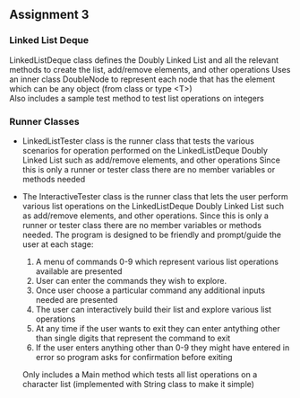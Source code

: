 ## Assignment 3

### Linked List Deque
LinkedListDeque class defines the Doubly Linked List and all the relevant methods to create the list, add/remove elements, and other operations
Uses an inner class DoubleNode to represent each node that has the element which can be any object (from class or type \<T\>)                  
Also includes a sample test method to test list operations on integers 

### Runner Classes
* LinkedListTester class is the runner class that tests the various scenarios for operation performed on the LinkedListDeque Doubly Linked List such as add/remove elements, and other operations Since this is only a runner or tester class there are no member variables or methods needed                                                                                                                                        

* The InteractiveTester class is the runner class that lets the user perform various list operations on the LinkedListDeque Doubly Linked List such as add/remove elements, and other operations. Since this is only a runner or tester class there are no member variables or methods needed. The program is designed to be friendly and prompt/guide the user at each stage:
   1. A menu of commands 0-9 which represent various list operations available are presented
   2. User can enter the commands they wish to explore.
   3. Once user choose a particular command any additional inputs needed are presented
   4. The user can interactively build their list and explore various list operations
   5. At any time if the user wants to exit they can enter antything other than single digits that represent the command to exit
   6. If the user enters anything other than 0-9 they might have entered in error so program asks for confirmation before exiting
   
  Only includes a Main method which tests all list operations on a character list (implemented with String class to make it simple)
